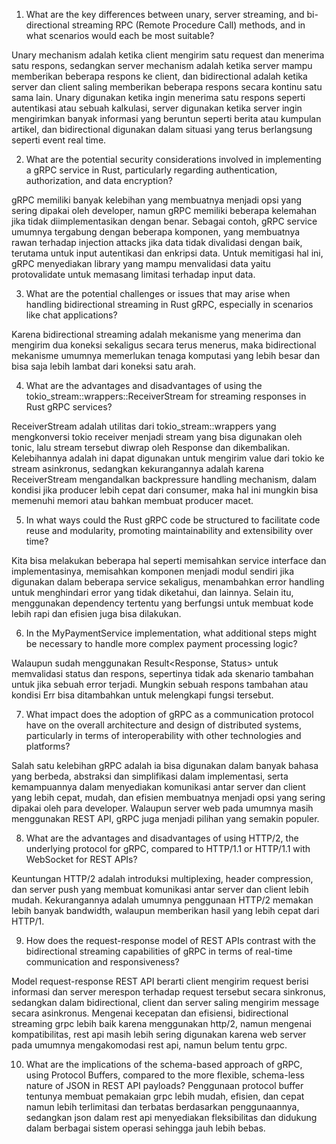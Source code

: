 1. What are the key differences between unary, server streaming, and bi-directional streaming
   RPC (Remote Procedure Call) methods, and in what scenarios would each be most suitable?

Unary mechanism adalah ketika client mengirim satu request dan menerima satu respons, sedangkan server mechanism adalah ketika
server mampu memberikan beberapa respons ke client, dan bidirectional adalah ketika server dan client saling memberikan beberapa
respons secara kontinu satu sama lain. Unary digunakan ketika ingin menerima satu respons seperti autentikasi atau sebuah kalkulasi, 
server digunakan ketika server ingin mengirimkan banyak informasi yang beruntun seperti berita atau kumpulan artikel, dan bidirectional
digunakan dalam situasi yang terus berlangsung seperti event real time.

2. What are the potential security considerations involved in implementing a gRPC service in
   Rust, particularly regarding authentication, authorization, and data encryption?

gRPC memiliki banyak kelebihan yang membuatnya menjadi opsi yang sering dipakai oleh developer, namun gRPC memiliki beberapa kelemahan
jika tidak diimplementasikan dengan benar. Sebagai contoh, gRPC service umumnya tergabung dengan beberapa komponen, yang membuatnya rawan
terhadap injection attacks jika data tidak divalidasi dengan baik, terutama untuk input autentikasi dan enkripsi data. Untuk memitigasi hal ini,
gRPC menyediakan library yang mampu menvalidasi data yaitu protovalidate untuk memasang limitasi terhadap input data.

3. What are the potential challenges or issues that may arise when handling bidirectional
   streaming in Rust gRPC, especially in scenarios like chat applications?

Karena bidirectional streaming adalah mekanisme yang menerima dan mengirim dua koneksi sekaligus secara terus menerus, maka bidirectional mekanisme
umumnya memerlukan tenaga komputasi yang lebih besar dan bisa saja lebih lambat dari koneksi satu arah. 

4. What are the advantages and disadvantages of using the
   tokio_stream::wrappers::ReceiverStream for streaming responses in Rust gRPC services?

ReceiverStream adalah utilitas dari tokio_stream::wrappers yang mengkonversi tokio receiver menjadi stream yang bisa digunakan oleh tonic, lalu
stream tersebut diwrap oleh Response dan dikembalikan. Kelebihannya adalah ini dapat digunakan untuk mengirim value dari tokio ke stream asinkronus, 
sedangkan kekurangannya adalah karena ReceiverStream mengandalkan backpressure handling mechanism, dalam kondisi jika producer lebih cepat dari consumer,
maka hal ini mungkin bisa memenuhi memori atau bahkan membuat producer macet.

5. In what ways could the Rust gRPC code be structured to facilitate code reuse and modularity,
   promoting maintainability and extensibility over time?

Kita bisa melakukan beberapa hal seperti memisahkan service interface dan implementasinya, memisahkan komponen menjadi modul sendiri
jika digunakan dalam beberapa service sekaligus, menambahkan error handling untuk menghindari error yang tidak diketahui, dan lainnya. 
Selain itu, menggunakan dependency tertentu yang berfungsi untuk membuat kode lebih rapi dan efisien juga bisa dilakukan.

6. In the MyPaymentService implementation, what additional steps might be necessary to
   handle more complex payment processing logic?

Walaupun sudah menggunakan Result<Response<PaymentResponse>, Status> untuk memvalidasi status dan respons, sepertinya tidak ada skenario
tambahan untuk jika sebuah error terjadi. Mungkin sebuah respons tambahan atau kondisi Err bisa ditambahkan untuk melengkapi fungsi tersebut.

7. What impact does the adoption of gRPC as a communication protocol have on the overall
   architecture and design of distributed systems, particularly in terms of interoperability with
   other technologies and platforms?

Salah satu kelebihan gRPC adalah ia bisa digunakan dalam banyak bahasa yang berbeda, abstraksi dan simplifikasi dalam implementasi,
serta kemampuannya dalam menyediakan komunikasi antar server dan client yang lebih cepat, mudah, dan efisien membuatnya menjadi opsi yang sering dipakai oleh para developer. Walaupun server web pada umumnya
masih menggunakan REST API, gRPC juga menjadi pilihan yang semakin populer.

8. What are the advantages and disadvantages of using HTTP/2, the underlying protocol for
   gRPC, compared to HTTP/1.1 or HTTP/1.1 with WebSocket for REST APIs?

Keuntungan HTTP/2 adalah introduksi multiplexing, header compression, dan server push yang membuat komunikasi antar server dan client
lebih mudah. Kekurangannya adalah umumnya penggunaan HTTP/2 memakan lebih banyak bandwidth, walaupun memberikan hasil yang lebih cepat dari HTTP/1.

9. How does the request-response model of REST APIs contrast with the bidirectional streaming
   capabilities of gRPC in terms of real-time communication and responsiveness?

Model request-response REST API berarti client mengirim request berisi informasi dan server merespon terhadap request tersebut secara sinkronus, sedangkan 
dalam bidirectional, client dan server saling mengirim message secara asinkronus. Mengenai kecepatan dan efisiensi, bidirectional
streaming grpc lebih baik karena menggunakan http/2, namun mengenai kompatibilitas, rest api masih lebih sering digunakan karena web 
server pada umumnya mengakomodasi rest api, namun belum tentu grpc.

10. What are the implications of the schema-based approach of gRPC, using Protocol Buffers,
    compared to the more flexible, schema-less nature of JSON in REST API payloads?
Penggunaan protocol buffer tentunya membuat pemakaian grpc lebih mudah, efisien, dan cepat namun lebih terlimitasi dan terbatas
berdasarkan penggunaannya, sedangkan json dalam rest api menyediakan fleksibilitas dan didukung dalam berbagai sistem operasi sehingga
jauh lebih bebas.
